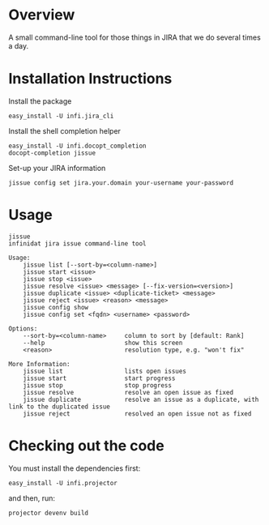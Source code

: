 Overview
========
A small command-line tool for those things in JIRA that we do several times a day.


Installation Instructions
=========================

Install the package

    easy_install -U infi.jira_cli

Install the shell completion helper

    easy_install -U infi.docopt_completion
    docopt-completion jissue

Set-up your JIRA information

    jissue config set jira.your.domain your-username your-password


Usage
=========================

    jissue
    infinidat jira issue command-line tool

    Usage:
        jissue list [--sort-by=<column-name>]
        jissue start <issue>
        jissue stop <issue>
        jissue resolve <issue> <message> [--fix-version=<version>]
        jissue duplicate <issue> <duplicate-ticket> <message>
        jissue reject <issue> <reason> <message>
        jissue config show
        jissue config set <fqdn> <username> <password>

    Options:
        --sort-by=<column-name>     column to sort by [default: Rank]
        --help                      show this screen
        <reason>                    resolution type, e.g. "won't fix"

    More Information:
        jissue list                 lists open issues
        jissue start                start progress
        jissue stop                 stop progress
        jissue resolve              resolve an open issue as fixed
        jissue duplicate            resolve an issue as a duplicate, with link to the duplicated issue
        jissue reject               resolved an open issue not as fixed

 
Checking out the code
=====================

You must install the dependencies first:

    easy_install -U infi.projector

and then, run:

    projector devenv build

